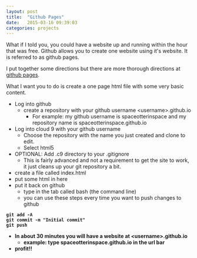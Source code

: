 ```yaml
---
layout: post
title:  "Github Pages"
date:   2015-03-16 09:39:03
categories: projects
---
```

What if I told you, you could have a website up and running within the hour that was free. Github allows you to create one website using it's website. It is referred to as github pages. 

I put together some directions but there are more thorough directions at [github pages][github pages]. 

What I want you to do is create a one page html file with some very basic content.

* Log into github 
    * create a repository with your github username \<username\>.github.io
       * For example: my github username is spaceotterinspace and my repository name is spaceotterinspace.github.io
* Log into cloud 9 with your github username
   * Choose the repository with the name you just created and clone to edit.
   * Select html5
* OPTIONAL: Add .c9 directory to your .gitignore
   * This is fairly advanced and not a requirement to get the site to work, it just cleans up your git repository a bit.
* create a file called index.html
* put some html in here
* put it back on github
    * type in the tab called bash (the command line) 
    * you can use these steps every time you want to push changes to github

<b><b />

    git add -A
    git commit -m "Initial commit"
    git push

* In about 30 minutes you will have a website at \<username\>.github.io
    * example: type spaceotterinspace.github.io in the url bar
* profit!!

[github pages]:   https://pages.github.com/
